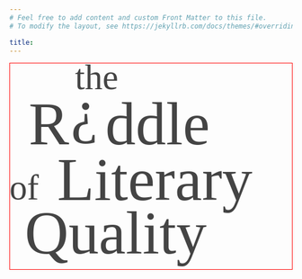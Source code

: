 ```yaml
---
# Feel free to add content and custom Front Matter to this file.
# To modify the layout, see https://jekyllrb.com/docs/themes/#overriding-theme-defaults

title:
---
```

<svg class="riddle_title_logo" viewBox="0 0 1633.32 1188.37" style="border: 1px solid red">
<!-- orignal dimensions: 1499px x 1091px -->
 <defs>
  <style type="text/css">
   <![CDATA[
    .fil0 {fill:#444}
    .fnt0 {font-weight:normal;font-size:204.86px;font-family:'Abril Fatface'}
    .fnt1 {font-weight:normal;font-size:351.19px;font-family:'Abril Fatface'}
   ]]>
  </style>
 </defs>
 <g id="riddle_title">
  <text x="376.41" y="150.00"  class="fil0 fnt0">the</text>
  <text x="107.93" y="468.34"  class="fil0 fnt1">R</text>
  <text x="352.36" y="394.59"  class="fil0 fnt1">¿</text>
  <text x="552.54" y="468.34"  class="fil0 fnt1">ddle</text>
  <text x="-3.69" y="788.61"  class="fil0 fnt0">of</text>
  <text x="273.51" y="789.36"  class="fil0 fnt1">Literary</text>
  <text x="85.23" y="1100.57"  class="fil0 fnt1">Quality</text>
 </g>
</svg>
